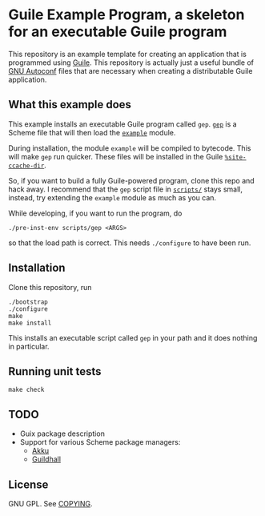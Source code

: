 # Guile Example Program, a skeleton for an executable Guile program

This repository is an example template for creating an application that is
programmed using [Guile](https://www.gnu.org/software/guile/). This repository
is actually just a useful bundle of [GNU
Autoconf](https://www.gnu.org/software/autoconf/) files that are necessary when
creating a distributable Guile application.

## What this example does

This example installs an executable Guile program called
`gep`. [`gep`](./scripts/gep) is a Scheme file that will then load the
[`example`](./example) module.

During installation, the module `example` will be compiled to bytecode. This
will make `gep` run quicker. These files will be installed in the Guile
[`%site-ccache-dir`](https://www.gnu.org/software/guile/manual/html_node/Installing-Site-Packages.html).

So, if you want to build a fully Guile-powered program, clone this repo and hack
away. I recommend that the `gep` script file in [`scripts/`](./scripts) stays
small, instead, try extending the `example` module as much as you can.

While developing, if you want to run the program, do

``` shell
./pre-inst-env scripts/gep <ARGS>
```

so that the load path is correct. This needs `./configure` to have been run.

## Installation

Clone this repository, run

```
./bootstrap
./configure
make
make install
```

This installs an executable script called `gep` in your path and it does nothing
in particular.

## Running unit tests

`make check`

## TODO

* Guix package description
* Support for various Scheme package managers:
    * [Akku](https://akkuscm.org/)
    * [Guildhall](https://github.com/ijp/guildhall)
    
## License

GNU GPL. See [COPYING](./COPYING).
